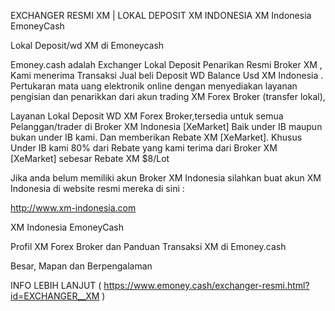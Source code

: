 EXCHANGER RESMI XM | LOKAL DEPOSIT XM INDONESIA
XM Indonesia EmoneyCash

Lokal Deposit/wd XM di Emoneycash

Emoney.cash adalah Exchanger Lokal Deposit Penarikan Resmi Broker XM , Kami menerima Transaksi Jual beli Deposit WD Balance Usd XM Indonesia . Pertukaran mata uang elektronik online dengan menyediakan layanan pengisian dan penarikkan dari akun trading XM Forex Broker (transfer lokal),

Layanan Lokal Deposit WD XM Forex Broker,tersedia untuk semua Pelanggan/trader di Broker XM Indonesia [XeMarket] Baik under IB maupun bukan under IB kami. Dan memberikan Rebate XM [XeMarket]. Khusus Under IB kami 80% dari Rebate yang kami terima dari Broker XM [XeMarket] sebesar Rebate XM $8/Lot

Jika anda belum memiliki akun Broker XM Indonesia silahkan buat akun XM Indonesia di website resmi mereka di sini :

http://www.xm-indonesia.com

XM Indonesia EmoneyCash

Profil XM Forex Broker dan Panduan Transaksi XM di Emoney.cash

Besar, Mapan dan Berpengalaman

INFO LEBIH LANJUT ( https://www.emoney.cash/exchanger-resmi.html?id=EXCHANGER__XM )
